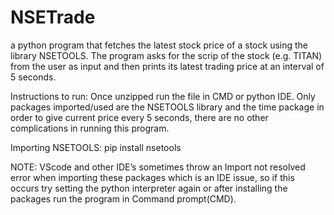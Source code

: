 # NSETrade
a python program that fetches the latest stock price of a stock using the library NSETOOLS. The program asks for the scrip of the stock (e.g. TITAN) from the user as input and then prints its latest trading price at an interval of 5 seconds.

Instructions to run:
Once unzipped run the file in CMD or python IDE. Only packages imported/used are the NSETOOLS library and the time package in order to give current price every 5 seconds, there are no other complications in running this program.

Importing NSETOOLS:
pip install nsetools

NOTE: VScode and other IDE’s sometimes throw an Import not resolved error when importing these packages which is an IDE issue, so if this occurs try setting the python interpreter again or after installing the packages run the program in Command prompt(CMD).
